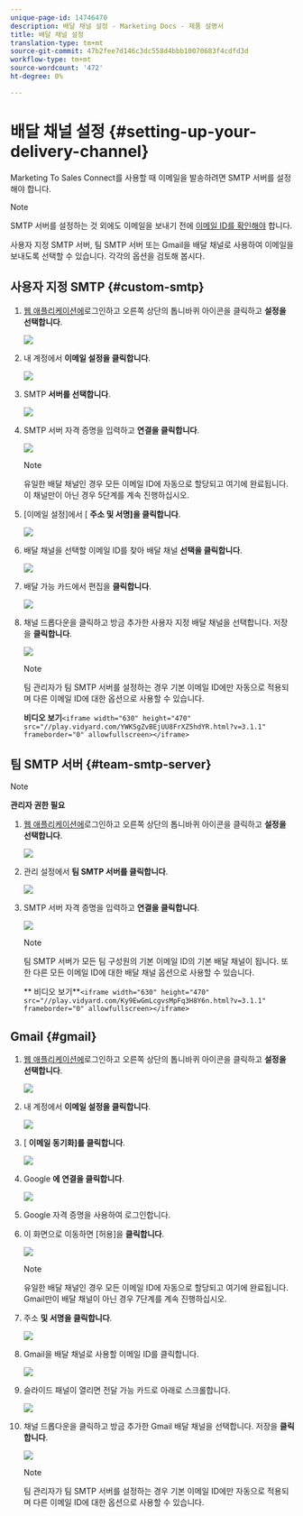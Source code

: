 ```yaml
---
unique-page-id: 14746470
description: 배달 채널 설정 - Marketing Docs - 제품 설명서
title: 배달 채널 설정
translation-type: tm+mt
source-git-commit: 47b2fee7d146c3dc558d4bbb10070683f4cdfd3d
workflow-type: tm+mt
source-wordcount: '472'
ht-degree: 0%

---
```



# 배달 채널 설정 {#setting-up-your-delivery-channel}

Marketing To Sales Connect를 사용할 때 이메일을 발송하려면 SMTP 서버를 설정해야 합니다.

>[!NOTE]
>
>SMTP 서버를 설정하는 것 외에도 이메일을 보내기 전에 [이메일 ID를 확인해야](http://docs.marketo.com/x/ewPh) 합니다.

사용자 지정 SMTP 서버, 팀 SMTP 서버 또는 Gmail을 배달 채널로 사용하여 이메일을 보내도록 선택할 수 있습니다. 각각의 옵션을 검토해 봅시다.

## 사용자 지정 SMTP {#custom-smtp}

1. [웹 애플리케이션에](http://toutapp.com/login)로그인하고 오른쪽 상단의 톱니바퀴 아이콘을 클릭하고 **설정을 선택합니다**.

   ![](assets/one.png)

1. 내 계정에서 **이메일 설정을 클릭합니다**.

   ![](assets/two.png)

1. SMTP **서버를 선택합니다**.

   ![](assets/three.png)

1. SMTP 서버 자격 증명을 입력하고 **연결을 클릭합니다**.

   ![](assets/four.png)

   >[!NOTE]
   >
   >유일한 배달 채널인 경우 모든 이메일 ID에 자동으로 할당되고 여기에 완료됩니다. 이 채널만이 아닌 경우 5단계를 계속 진행하십시오.

1. [이메일 설정]에서 [ **주소 및 서명]을 클릭합니다**.

   ![](assets/five.png)

1. 배달 채널을 선택할 이메일 ID를 찾아 배달 채널 **선택을 클릭합니다**.

   ![](assets/six.png)

1. 배달 가능 카드에서 편집을 **클릭합니다**.

   ![](assets/seven-new.png)

1. 채널 드롭다운을 클릭하고 방금 추가한 사용자 지정 배달 채널을 선택합니다. 저장을 **클릭합니다**.

   ![](assets/eight-new.png)

   >[!NOTE]
   >
   >팀 관리자가 팀 SMTP 서버를 설정하는 경우 기본 이메일 ID에만 자동으로 적용되며 다른 이메일 ID에 대한 옵션으로 사용할 수 있습니다.

   **비디오 보기**`<iframe width="630" height="470" src="//play.vidyard.com/YWKSgZvBEjUU8FrXZ5hdYR.html?v=3.1.1" frameborder="0" allowfullscreen></iframe>`

## 팀 SMTP 서버 {#team-smtp-server}

>[!NOTE]
>
>**관리자 권한 필요**

1. [웹 애플리케이션에](http://toutapp.com/login)로그인하고 오른쪽 상단의 톱니바퀴 아이콘을 클릭하고 **설정을 선택합니다**.

   ![](assets/nine.png)

1. 관리 설정에서 **팀 SMTP 서버를 클릭합니다**.

   ![](assets/ten.png)

1. SMTP 서버 자격 증명을 입력하고 **연결을 클릭합니다**.

   ![](assets/eleven.png)

   >[!NOTE]
   >
   >팀 SMTP 서버가 모든 팀 구성원의 기본 이메일 ID의 기본 배달 채널이 됩니다. 또한 다른 모든 이메일 ID에 대한 배달 채널 옵션으로 사용할 수 있습니다.

   ** 비디오 보기**`<iframe width="630" height="470" src="//play.vidyard.com/Ky9EwGmLcgvsMpFq3H8Y6n.html?v=3.1.1" frameborder="0" allowfullscreen></iframe>`

## Gmail {#gmail}

1. [웹 애플리케이션에](http://toutapp.com/login)로그인하고 오른쪽 상단의 톱니바퀴 아이콘을 클릭하고 **설정을 선택합니다**.

   ![](assets/twelve.png)

1. 내 계정에서 **이메일 설정을 클릭합니다**.

   ![](assets/thirteen.png)

1. [ **이메일 동기화]를 클릭합니다**.

   ![](assets/fourteen.png)

1. Google **에 연결을 클릭합니다**.

   ![](assets/fifteen.png)

1. Google 자격 증명을 사용하여 로그인합니다.
1. 이 화면으로 이동하면 [허용]을 **클릭합니다**.

   ![](assets/sixteen.png)

   >[!NOTE]
   >
   >유일한 배달 채널인 경우 모든 이메일 ID에 자동으로 할당되고 여기에 완료됩니다. Gmail만이 배달 채널이 아닌 경우 7단계를 계속 진행하십시오.

1. 주소 **및 서명을 클릭합니다**.

   ![](assets/seventeen.png)

1. Gmail을 배달 채널로 사용할 이메일 ID를 클릭합니다.

   ![](assets/eighteen.png)

1. 슬라이드 패널이 열리면 전달 가능 카드로 아래로 스크롤합니다.

   ![](assets/nineteen.png)

1. 채널 드롭다운을 클릭하고 방금 추가한 Gmail 배달 채널을 선택합니다. 저장을 **클릭합니다**.

   ![](assets/twenty.png)

   >[!NOTE]
   >
   >팀 관리자가 팀 SMTP 서버를 설정하는 경우 기본 이메일 ID에만 자동으로 적용되며 다른 이메일 ID에 대한 옵션으로 사용할 수 있습니다.

